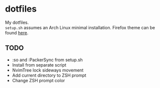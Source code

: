 # dotfiles
My dotfiles.  
`setup.sh` assumes an Arch Linux minimal installation.
Firefox theme can be found [here](https://addons.mozilla.org/developers/addon/2858914/versions).

## TODO
- :so and :PackerSync from setup.sh
- Install from separate script
- NvimTree lock sideways movement
- Add current directory to ZSH prompt
- Change ZSH prompt color
